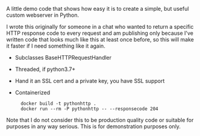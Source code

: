 A little demo code that shows how easy it is to create a simple, but useful custom webserver in Python.

I wrote this originally for someone in a chat who wanted to return a specific HTTP response code to every request and am
publishing only because I've written code that looks much like this at least once before, so this will make it faster if
I need something like it again.

* Subclasses BaseHTTPRequestHandler
* Threaded, if python3.7+
* Hand it an SSL cert and a private key, you have SSL support
* Containerized

        docker build -t pythonhttp .
        docker run --rm -P pythonhttp -- --responsecode 204

Note that I do not consider this to be production quality code or suitable for purposes in any way serious. This is for demonstration purposes only.
